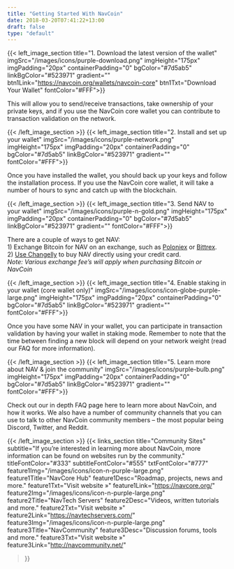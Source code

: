 ```yaml
---
title: "Getting Started With NavCoin"
date: 2018-03-20T07:41:22+13:00
draft: false
type: "default"
---
```

{{< left_image_section
    title="1. Download the latest version of the wallet"
    imgSrc="/images/icons/purple-download.png"
    imgHeight="175px"
    imgPadding="20px"
    containerPadding="0"
    bgColor="#7d5ab5"
    linkBgColor="#523971"
    gradient=""
    btn1Link="https://navcoin.org/wallets/navcoin-core"
    btn1Txt="Download Your Wallet"
    fontColor="#FFF">}}
    <p>This will allow you to send/receive transactions, take ownership of your private keys, and if you use the NavCoin core wallet you can contribute to transaction validation on the network.</p>
{{< /left_image_section >}}
{{< left_image_section
    title="2. Install and set up your wallet"
    imgSrc="/images/icons/purple-network.png"
    imgHeight="175px"
    imgPadding="20px"
    containerPadding="0"
    bgColor="#7d5ab5"
    linkBgColor="#523971"
    gradient=""
    fontColor="#FFF">}}
    <p>Once you have installed the wallet, you should back up your keys and follow the installation process. If you use the NavCoin core wallet, it will take a number of hours to sync and catch up with the blockchain.</p>
{{< /left_image_section >}}
{{< left_image_section
    title="3. Send NAV to your wallet"
    imgSrc="/images/icons/purple-n-gold.png"
    imgHeight="175px"
    imgPadding="20px"
    containerPadding="0"
    bgColor="#7d5ab5"
    linkBgColor="#523971"
    gradient=""
    fontColor="#FFF">}}
    <p>There are a couple of ways to get NAV:<br>
    1) Exchange Bitcoin for NAV on an exchange, such as <a href="https://poloniex.com/exchange#btc_nav" class="white-txt-underline">Poloniex</a> or <a href="https://bittrex.com/Market/Index?MarketName=BTC-nav" class="white-txt-underline">Bittrex</a>.<br>
    2) <a href="http://navcoin.org/buy-nav/" class="white-txt-underline">Use Changelly</a> to buy NAV directly using your credit card.<br>
    <i>Note: Various exchange fee’s will apply when purchasing Bitcoin or NavCoin</i></p>
{{< /left_image_section >}}
{{< left_image_section
    title="4. Enable staking in your wallet (core wallet only)"
    imgSrc="/images/icons/icon-globe-purple-large.png"
    imgHeight="175px"
    imgPadding="20px"
    containerPadding="0"
    bgColor="#7d5ab5"
    linkBgColor="#523971"
    gradient=""
    fontColor="#FFF">}}
    <p>Once you have some NAV in your wallet, you can participate in transaction validation by having your wallet in staking mode. Remember to note that the time between finding a new block will depend on your network weight (read our FAQ for more information).</p>
{{< /left_image_section >}}
{{< left_image_section
    title="5. Learn more about NAV & join the community"
    imgSrc="/images/icons/purple-bulb.png"
    imgHeight="175px"
    imgPadding="20px"
    containerPadding="0"
    bgColor="#7d5ab5"
    linkBgColor="#523971"
    gradient=""
    fontColor="#FFF">}}
    <p>Check out our in depth FAQ page here to learn more about NavCoin, and how it works.
    We also have a number of community channels that you can use to talk to other NavCoin community members – the most popular being Discord, Twitter, and Reddit.</p>
{{< /left_image_section >}}
{{< links_section
title="Community Sites"
subtitle="If you’re interested in learning more about NavCoin, more information can be found on websites run by the community."
titleFontColor="#333"
subtitleFontColor="#555"
txtFontColor="#777"
feature1Img="/images/icons/icon-n-purple-large.png"
feature1Title="NavCore Hub"
feature1Desc="Roadmap, projects, news and more."
feature1Txt="Visit website »"
feature1Link="https://navcore.org/"
feature2Img="/images/icons/icon-n-purple-large.png"
feature2Title="NavTech Servers"
feature2Desc="Videos, written tutorials and more."
feature2Txt="Visit website »"
feature2Link="https://navtechservers.com/"
feature3Img="/images/icons/icon-n-purple-large.png"
feature3Title="NavCommunity"
feature3Desc="Discussion forums, tools and more."
feature3Txt="Visit website »"
feature3Link="http://navcommunity.net/"
>}}
